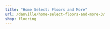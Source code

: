 ```yaml
---
title: "Home Select: Floors and More"
url: /danville/home-select-floors-and-more-3/
shop: flooring
---
```

